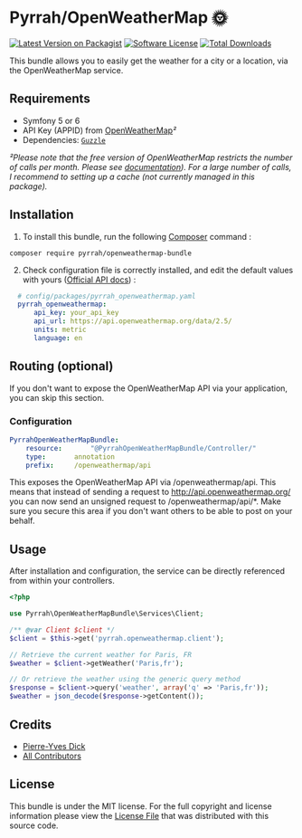 Pyrrah/OpenWeatherMap 🌞
========================

[![Latest Version on Packagist][ico-version]][link-packagist]
[![Software License][ico-license]](LICENSE)
[![Total Downloads][ico-downloads]][link-downloads]

This bundle allows you to easily get the weather for a city or a location, via the OpenWeatherMap service.

Requirements
------------

* Symfony 5 or 6
* API Key (APPID) from [OpenWeatherMap](https://home.openweathermap.org/users/sign_up)*²*
* Dependencies: [`Guzzle`](https://packagist.org/packages/guzzlehttp/guzzle)

*²Please note that the free version of OpenWeatherMap restricts the number of calls per month. Please see [documentation](https://openweathermap.org/price)). For a large number of calls, I recommend to setting up a cache (not currently managed in this package).*

Installation
------------

  1. To install this bundle, run the following [Composer](https://getcomposer.org/) command :

  ```
  composer require pyrrah/openweathermap-bundle
  ```

  2. Check configuration file is correctly installed, and edit the default values with yours ([Official API docs](https://openweathermap.org/api)) :

  ```yaml
    # config/packages/pyrrah_openweathermap.yaml
    pyrrah_openweathermap:
        api_key: your_api_key
        api_url: https://api.openweathermap.org/data/2.5/
        units: metric
        language: en
  ```

Routing (optional)
------------------

If you don't want to expose the OpenWeatherMap API via your application, you can skip this section.

### Configuration

``` yml
PyrrahOpenWeatherMapBundle:
    resource:		"@PyrrahOpenWeatherMapBundle/Controller/"
    type:		annotation
    prefix:		/openweathermap/api
```

This exposes the OpenWeatherMap API via <yourdomain>/openweathermap/api. This means that instead of sending a request to
http://api.openweathermap.org/ you can now send an unsigned request to <yourdomain>/openweathermap/api/*. Make sure you
secure this area if you don't want others to be able to post on your behalf.

Usage
-----

After installation and configuration, the service can be directly referenced from within your controllers.

```php
<?php

use Pyrrah\OpenWeatherMapBundle\Services\Client;

/** @var Client $client */
$client = $this->get('pyrrah.openweathermap.client');

// Retrieve the current weather for Paris, FR
$weather = $client->getWeather('Paris,fr');

// Or retrieve the weather using the generic query method
$response = $client->query('weather', array('q' => 'Paris,fr'));
$weather = json_decode($response->getContent());

```

Credits
-------

- [Pierre-Yves Dick][link-author]
- [All Contributors][link-contributors]

License
-------

This bundle is under the MIT license. For the full copyright and license
information please view the [License File](LICENSE) that was distributed with this source code.

[ico-version]: https://img.shields.io/packagist/v/pyrrah/openweathermap-bundle.svg?style=flat-square
[ico-license]: https://img.shields.io/badge/license-MIT-brightgreen.svg?style=flat-square
[ico-downloads]: https://img.shields.io/packagist/dt/pyrrah/openweathermap-bundle.svg?style=flat-square

[link-packagist]: https://packagist.org/packages/pyrrah/openweathermap-bundle
[link-downloads]: https://packagist.org/packages/pyrrah/openweathermap-bundle
[link-author]: https://github.com/Pyrrah
[link-contributors]: ../../contributors
